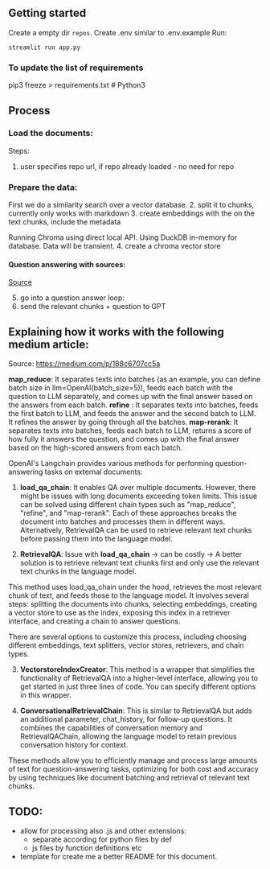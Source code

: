 ## Getting started
Create a empty dir `repos`.
Create .env similar to .env.example
Run:
```
streamlit run app.py
```

### To update the list of requirements
pip3 freeze > requirements.txt  # Python3

## Process
### Load the documents:
Steps:
1. user specifies repo url, if repo already loaded - no need for repo

### Prepare the data:
First we do a similarity search over a vector database.
2. split it to chunks, currently only works with markdown
3. create embeddings with the on the text chunks, include the metadata

Running Chroma using direct local API.
Using DuckDB in-memory for database. Data will be transient.
4. create a chroma vector store

#### Question answering with sources:
[Source]( https://python.langchain.com/en/latest/modules/chains/index_examples/qa_with_sources.html)

5. go into a question answer loop:
6. send the relevant chunks + question to GPT


## Explaining how it works with the following medium article:
Source: https://medium.com/p/188c6707cc5a

**map_reduce**: It separates texts into batches (as an example, you can define batch size in llm=OpenAI(batch_size=5)), feeds each batch with the question to LLM separately, and comes up with the final answer based on the answers from each batch.
**refine** : It separates texts into batches, feeds the first batch to LLM, and feeds the answer and the second batch to LLM. It refines the answer by going through all the batches.
**map-rerank**: It separates texts into batches, feeds each batch to LLM, returns a score of how fully it answers the question, and comes up with the final answer based on the high-scored answers from each batch.


OpenAI's Langchain provides various methods for performing question-answering tasks on external documents:

1. **load_qa_chain**: It enables QA over multiple documents. However, there might be issues with long documents exceeding token limits. This issue can be solved using different chain types such as "map_reduce", "refine", and "map-rerank". Each of these approaches breaks the document into batches and processes them in different ways. Alternatively, RetrievalQA can be used to retrieve relevant text chunks before passing them into the language model.

2. **RetrievalQA**: Issue with **load_qa_chain** -> can be costly ->
A better solution is to retrieve relevant text chunks first and only use the relevant text chunks in the language model.

This method uses load_qa_chain under the hood, retrieves the most relevant chunk of text, and feeds those to the language model. It involves several steps: splitting the documents into chunks, selecting embeddings, creating a vector store to use as the index, exposing this index in a retriever interface, and creating a chain to answer questions. 

   There are several options to customize this process, including choosing different embeddings, text splitters, vector stores, retrievers, and chain types.

3. **VectorstoreIndexCreator**: This method is a wrapper that simplifies the functionality of RetrievalQA into a higher-level interface, allowing you to get started in just three lines of code. You can specify different options in this wrapper.

4. **ConversationalRetrievalChain**: This is similar to RetrievalQA but adds an additional parameter, chat_history, for follow-up questions. It combines the capabilities of conversation memory and RetrievalQAChain, allowing the language model to retain previous conversation history for context.

These methods allow you to efficiently manage and process large amounts of text for question-answering tasks, optimizing for both cost and accuracy by using techniques like document batching and retrieval of relevant text chunks.


## TODO:
 - allow for processing also .js and other extensions:
    - separate according for python files by def
    - js files by function definitions etc
 - template for create me a better README for this document.